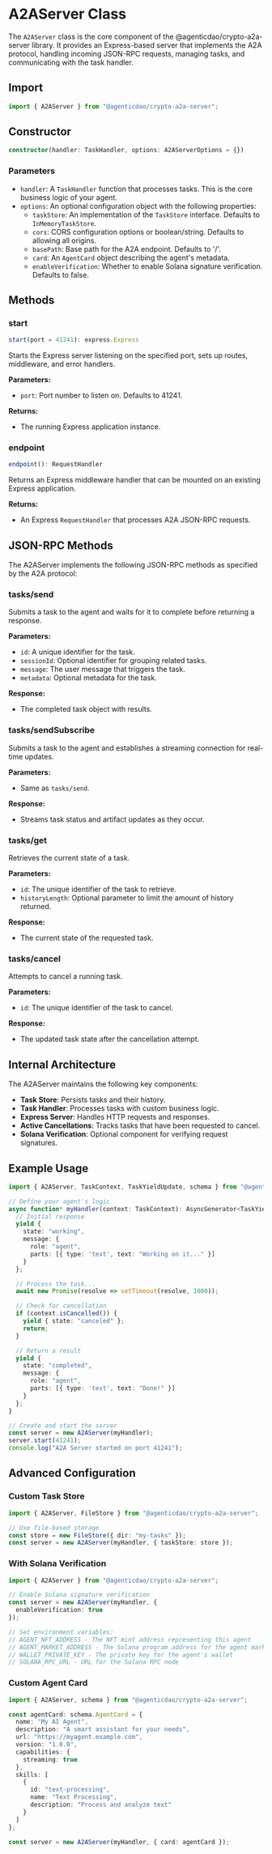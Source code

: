 # A2AServer Class

The `A2AServer` class is the core component of the @agenticdao/crypto-a2a-server library. It provides an Express-based server that implements the A2A protocol, handling incoming JSON-RPC requests, managing tasks, and communicating with the task handler.

## Import

```typescript
import { A2AServer } from "@agenticdao/crypto-a2a-server";
```

## Constructor

```typescript
constructor(handler: TaskHandler, options: A2AServerOptions = {})
```

### Parameters

- `handler`: A `TaskHandler` function that processes tasks. This is the core business logic of your agent.
- `options`: An optional configuration object with the following properties:
  - `taskStore`: An implementation of the `TaskStore` interface. Defaults to `InMemoryTaskStore`.
  - `cors`: CORS configuration options or boolean/string. Defaults to allowing all origins.
  - `basePath`: Base path for the A2A endpoint. Defaults to '/'.
  - `card`: An `AgentCard` object describing the agent's metadata.
  - `enableVerification`: Whether to enable Solana signature verification. Defaults to false.

## Methods

### start

```typescript
start(port = 41241): express.Express
```

Starts the Express server listening on the specified port, sets up routes, middleware, and error handlers.

**Parameters:**
- `port`: Port number to listen on. Defaults to 41241.

**Returns:**
- The running Express application instance.

### endpoint

```typescript
endpoint(): RequestHandler
```

Returns an Express middleware handler that can be mounted on an existing Express application.

**Returns:**
- An Express `RequestHandler` that processes A2A JSON-RPC requests.

## JSON-RPC Methods

The A2AServer implements the following JSON-RPC methods as specified by the A2A protocol:

### tasks/send

Submits a task to the agent and waits for it to complete before returning a response.

**Parameters:**
- `id`: A unique identifier for the task.
- `sessionId`: Optional identifier for grouping related tasks.
- `message`: The user message that triggers the task.
- `metadata`: Optional metadata for the task.

**Response:**
- The completed task object with results.

### tasks/sendSubscribe

Submits a task to the agent and establishes a streaming connection for real-time updates.

**Parameters:**
- Same as `tasks/send`.

**Response:**
- Streams task status and artifact updates as they occur.

### tasks/get

Retrieves the current state of a task.

**Parameters:**
- `id`: The unique identifier of the task to retrieve.
- `historyLength`: Optional parameter to limit the amount of history returned.

**Response:**
- The current state of the requested task.

### tasks/cancel

Attempts to cancel a running task.

**Parameters:**
- `id`: The unique identifier of the task to cancel.

**Response:**
- The updated task state after the cancellation attempt.

## Internal Architecture

The A2AServer maintains the following key components:

- **Task Store**: Persists tasks and their history.
- **Task Handler**: Processes tasks with custom business logic.
- **Express Server**: Handles HTTP requests and responses.
- **Active Cancellations**: Tracks tasks that have been requested to cancel.
- **Solana Verification**: Optional component for verifying request signatures.

## Example Usage

```typescript
import { A2AServer, TaskContext, TaskYieldUpdate, schema } from "@agenticdao/crypto-a2a-server";

// Define your agent's logic
async function* myHandler(context: TaskContext): AsyncGenerator<TaskYieldUpdate, schema.Task | void, unknown> {
  // Initial response
  yield {
    state: "working",
    message: { 
      role: "agent", 
      parts: [{ type: 'text', text: "Working on it..." }] 
    }
  };

  // Process the task...
  await new Promise(resolve => setTimeout(resolve, 1000));

  // Check for cancellation
  if (context.isCancelled()) {
    yield { state: "canceled" };
    return;
  }

  // Return a result
  yield {
    state: "completed",
    message: { 
      role: "agent", 
      parts: [{ type: 'text', text: "Done!" }] 
    }
  };
}

// Create and start the server
const server = new A2AServer(myHandler);
server.start(41241);
console.log("A2A Server started on port 41241");
```

## Advanced Configuration

### Custom Task Store

```typescript
import { A2AServer, FileStore } from "@agenticdao/crypto-a2a-server";

// Use file-based storage
const store = new FileStore({ dir: "my-tasks" });
const server = new A2AServer(myHandler, { taskStore: store });
```

### With Solana Verification

```typescript
import { A2AServer } from "@agenticdao/crypto-a2a-server";

// Enable Solana signature verification
const server = new A2AServer(myHandler, { 
  enableVerification: true
});

// Set environment variables:
// AGENT_NFT_ADDRESS - The NFT mint address representing this agent
// AGENT_MARKET_ADDRESS - The Solana program address for the agent market
// WALLET_PRIVATE_KEY - The private key for the agent's wallet
// SOLANA_RPC_URL - URL for the Solana RPC node
```

### Custom Agent Card

```typescript
import { A2AServer, schema } from "@agenticdao/crypto-a2a-server";

const agentCard: schema.AgentCard = {
  name: "My AI Agent",
  description: "A smart assistant for your needs",
  url: "https://myagent.example.com",
  version: "1.0.0",
  capabilities: {
    streaming: true
  },
  skills: [
    {
      id: "text-processing",
      name: "Text Processing",
      description: "Process and analyze text"
    }
  ]
};

const server = new A2AServer(myHandler, { card: agentCard });
``` 